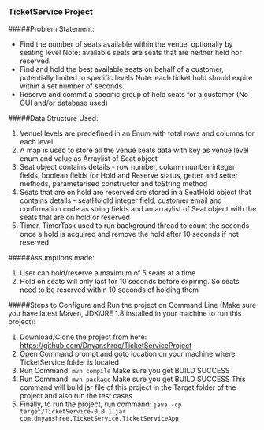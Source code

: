 ### TicketService Project

#####Problem Statement:

- Find the number of seats available within the venue, optionally by seating level
  Note: available seats are seats that are neither held nor reserved.
- Find and hold the best available seats on behalf of a customer, potentially limited to specific levels
  Note: each ticket hold should expire within a set number of seconds.
- Reserve and commit a specific group of held seats for a customer
  (No GUI and/or database used)

#####Data Structure Used:

1. Venuel levels are predefined in an Enum with total rows and columns for each level 
2. A map is used to store all the venue seats data with key as venue level enum and value as Arraylist of Seat object
3. Seat object contains details - row number, column number integer fields, boolean fields for Hold and Reserve status, getter and setter methods, parameterised constructor and toString method
4. Seats that are on hold are reserved are stored in a SeatHold object that contains details - seatHoldId integer field, customer email and confirmation code as string fields and an arraylist of Seat object with the seats that are on hold or reserved
5. Timer, TimerTask used to run background thread to count the seconds once a hold is acquired and remove the hold after 10 seconds if not reserved

#####Assumptions made:

1. User can hold/reserve a maximum of 5 seats at a time
2. Hold on seats will only last for 10 seconds before expiring. So seats need to be reserved within 10 seconds of holding them

#####Steps to Configure and Run the project on Command Line 
  (Make sure you have latest Maven, JDK/JRE 1.8 installed in your machine to run this project):

1. Download/Clone the project from here: 
    https://github.com/Dnyanshree/TicketServiceProject
2. Open Command prompt and goto location on your machine where TicketService folder is located
3. Run Command: `mvn compile`
    Make sure you get BUILD SUCCESS
4. Run Command: `mvn package`
    Make sure you get BUILD SUCCESS
    This command will build jar file of this project in the Target folder of the project and also run the test cases
5. Finally, to run the project, run command: 
    `java -cp target/TicketService-0.0.1.jar com.dnyanshree.TicketService.TicketServiceApp`
